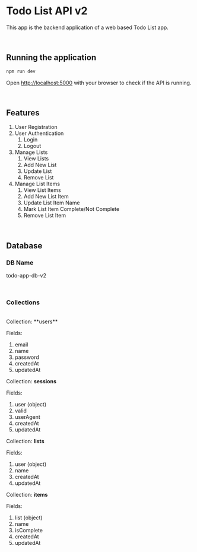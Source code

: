 # Todo List API v2

This app is the backend application of a web based Todo List app.

<br>

## Running the application

```bash
npm run dev
```

Open [http://localhost:5000](http://localhost:5000) with your browser to check if the API is running.

<br>

## Features

1. User Registration
2. User Authentication
   1. Login
   2. Logout
3. Manage Lists
   1. View Lists
   2. Add New List
   3. Update List
   4. Remove List
4. Manage List Items
   1. View List Items
   2. Add New List Item
   3. Update List Item Name
   4. Mark List Item Complete/Not Complete
   5. Remove List Item

<br>

## Database

### DB Name

todo-app-db-v2

<br>

### Collections

<br>
Collection: **users**

Fields:

1. email
2. name
3. password
4. createdAt
5. updatedAt

Collection: **sessions**

Fields:

1. user (object)
2. valid
3. userAgent
4. createdAt
5. updatedAt

Collection: **lists**

Fields:

1. user (object)
2. name
3. createdAt
4. updatedAt

Collection: **items**

Fields:

1. list (object)
2. name
3. isComplete
4. createdAt
5. updatedAt
